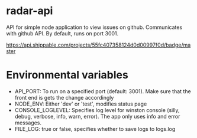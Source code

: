 # radar-api

API for simple node application to view issues on github. Communicates with github API. By default, runs on port 3001.

https://api.shippable.com/projects/55fc407358124d0d00997f0d/badge/master
# Environmental variables

- API_PORT: To run on a specified port (default: 3001). Make sure that the front end is gets the change accordingly
- NODE_ENV: Either 'dev' or 'test', modifies status page
- CONSOLE_LOGLEVEL: Specifies log level for winston console (silly, debug, verbose, info, warn, error). The app only uses info and error messages.
- FILE_LOG: true or false, specifies whether to save logs to logs.log
